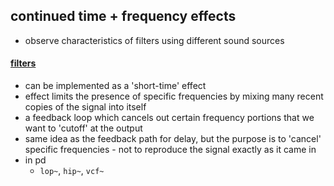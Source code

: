 ## continued time + frequency effects
- observe characteristics of filters using different sound sources

#### [filters](https://en.wikipedia.org/wiki/Digital_filter)
- can be implemented as a 'short-time' effect
- effect limits the presence of specific frequencies by mixing many recent copies of the signal into itself
- a feedback loop which cancels out certain frequency portions that we want to 'cutoff' at the output
- same idea as the feedback path for delay, but the purpose is to 'cancel' specific frequencies - not to reproduce the signal exactly as it came in
- in pd
    - `lop~`, `hip~`, `vcf~`
